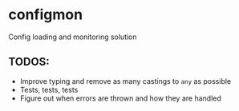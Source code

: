 # configmon
Config loading and monitoring solution

## TODOS:
- Improve typing and remove as many castings to `any` as possible
- Tests, tests, tests
- Figure out when errors are thrown and how they are handled
